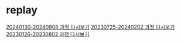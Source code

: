 # replay
[20240130-20240808 과정 다시보기](https://skku0-my.sharepoint.com/:f:/g/personal/b0s0e0_skku_edu/Eruf6KMZ4bdPvrwIyrNGLEwB5UPc4KrHI77JkOX09HUJvA?e=Gw9Vdr)
[20230725-20240202 과정 다시보기](https://skku0-my.sharepoint.com/:f:/g/personal/b0s0e0_skku_edu/EmuzxwfGVqFElyW0WL_I0yQBX1fJYkwoFfEWnRx3siKPmg?e=6TeirL)
[20230126-20230802 과정 다시보기](https://skku0-my.sharepoint.com/:f:/g/personal/b0s0e0_skku_edu/Ekl4sdNBqS9HkITix13ZiXcBkAaaW3jX46bXZEjP4Mxpiw?e=eLO6aJ)
